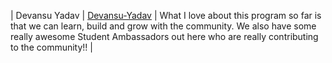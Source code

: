 | Devansu Yadav | [Devansu-Yadav](https://github.com/Devansu-Yadav) | What I love about this program so far is that we can learn, build and grow with the community. 
We also have some really awesome Student Ambassadors out here who are really contributing to the community!! |
